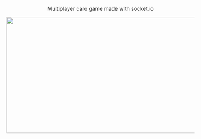 <p align="center">
Multiplayer caro game made with socket.io
</p>

<p align="center">
<img align="center" src="https://github.com/tungtuhoccode/Sudoku-game/assets/86294897/b2ac59fa-a762-422c-ac67-4ecaa4377ee1" width="600" height="310"/>
 </p>
